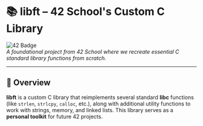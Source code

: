 # 📚 libft – 42 School's Custom C Library

![42 Badge](https://img.shields.io/badge/42-Libft-blue)  
*A foundational project from 42 School where we recreate essential C standard library functions from scratch.*  

---

## 🚀 Overview

**libft** is a custom C library that reimplements several standard **libc** functions (like `strlen`, `strlcpy`, `calloc`, etc.), along with additional utility functions to work with strings, memory, and linked lists. This library serves as a **personal toolkit** for future 42 projects.
